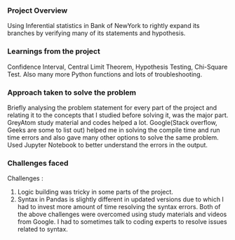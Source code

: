 ### Project Overview

 Using Inferential statistics in Bank of NewYork to rightly expand its branches by verifying many of its statements and hypothesis.


### Learnings from the project

 Confidence Interval, Central Limit Theorem, Hypothesis Testing, Chi-Square Test. Also many more Python functions and lots of troubleshooting.


### Approach taken to solve the problem

 Briefly analysing the problem statement for every part of the project and relating it to the concepts that I studied before solving it, was the major part. GreyAtom study material and codes helped a lot. Google(Stack overflow, Geeks are some to list out) helped me in solving the compile time and run time errors and also gave many other options to solve the same problem. Used Jupyter Notebook to better understand the errors in the output.


### Challenges faced

 Challenges :
1) Logic building was tricky in some parts of the project. 
2) Syntax in Pandas is slightly different in updated versions due to which I had to invest more amount of time resolving the syntax errors.
Both of the above challenges were overcomed using study materials and videos from Google. I had to sometimes talk to coding experts to resolve issues related to syntax.



